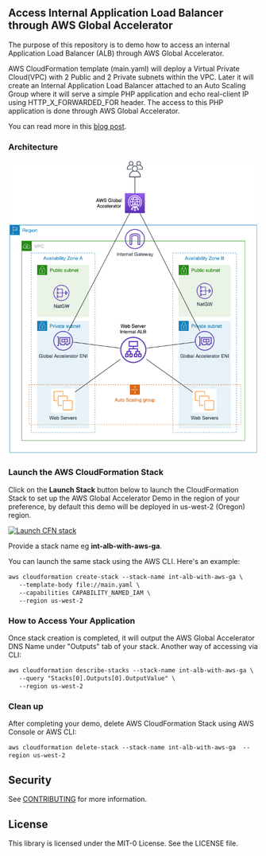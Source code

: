 ## Access Internal Application Load Balancer through AWS Global Accelerator
The purpose of this repository is to demo how to access an internal Application Load Balancer (ALB) through AWS Global Accelerator.

AWS CloudFormation template (main.yaml) will deploy a Virtual Private Cloud(VPC) with 2 Public and 2 Private subnets within the VPC. Later it will create an Internal Application Load Balancer attached to an Auto Scaling Group where it will serve a simple PHP application and echo real-client IP using HTTP_X_FORWARDED_FOR header. The access to this PHP application is done through AWS Global Accelerator.

You can read more in this [blog post](https://aws.amazon.com/blogs/networking-and-content-delivery/accessing-private-application-load-balancers-and-instances-through-aws-global-accelerator/).

### Architecture
![int-alb-with-aws-ga](diagram/diagram.png)

###  Launch the AWS CloudFormation Stack

Click on the **Launch Stack** button below to launch the CloudFormation Stack to set up the AWS Global Accelerator Demo in the region of your preference, by default this demo will be deployed in us-west-2 (Oregon) region.

[![Launch CFN stack](https://s3.amazonaws.com/cloudformation-examples/cloudformation-launch-stack.png)](https://us-west-2.console.aws.amazon.com/cloudformation/home?region=us-west-2#/stacks/quickcreate?templateUrl=https%3A%2F%2Faws-global-accelerator-with-internal-alb-demo.s3-us-west-2.amazonaws.com%2Fmain.yml&stackName=int-alb-with-aws-ga)

Provide a stack name eg **int-alb-with-aws-ga**.

You can launch the same stack using the AWS CLI. Here's an example:

```
aws cloudformation create-stack --stack-name int-alb-with-aws-ga \
   --template-body file://main.yaml \
   --capabilities CAPABILITY_NAMED_IAM \
   --region us-west-2
```
### How to Access Your Application
Once stack creation is completed, it will output the AWS Global Accelerator DNS Name under "Outputs" tab of your stack. Another way of accessing via CLI:

```
aws cloudformation describe-stacks --stack-name int-alb-with-aws-ga \
   --query "Stacks[0].Outputs[0].OutputValue" \
   --region us-west-2
```

###  Clean up
After completing your demo, delete AWS CloudFormation Stack using AWS Console or AWS CLI:
```
aws cloudformation delete-stack --stack-name int-alb-with-aws-ga  --region us-west-2
```

## Security

See [CONTRIBUTING](CONTRIBUTING.md#security-issue-notifications) for more information.

## License

This library is licensed under the MIT-0 License. See the LICENSE file.
